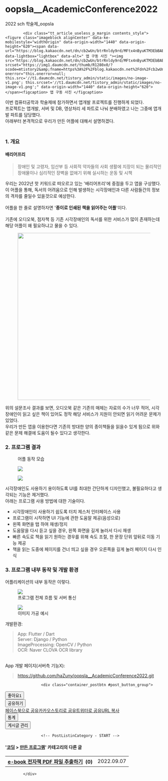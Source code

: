 # oopsla__AcademicConference2022
2022 sch 학술제_oopsla
<div class="entry-content">
				            <!-- Revenue - START -->

<!-- Revenue - END -->

            <div class="tt_article_useless_p_margin contents_style"><figure class="imageblock alignCenter" data-ke-mobilestyle="widthOrigin" data-origin-width="1440" data-origin-height="620"><span data-url="https://blog.kakaocdn.net/dn/cb2wUn/btrRnldy9rd/MFtx4nByuKTM3EbBAEObn1/img.png" data-lightbox="lightbox" data-alt=" 앱 구동 사진 "><img src="https://blog.kakaocdn.net/dn/cb2wUn/btrRnldy9rd/MFtx4nByuKTM3EbBAEObn1/img.png" srcset="https://img1.daumcdn.net/thumb/R1280x0/?scode=mtistory2&amp;fname=https%3A%2F%2Fblog.kakaocdn.net%2Fdn%2Fcb2wUn%2FbtrRnldy9rd%2FMFtx4nByuKTM3EbBAEObn1%2Fimg.png" onerror="this.onerror=null; this.src='//t1.daumcdn.net/tistory_admin/static/images/no-image-v1.png'; this.srcset='//t1.daumcdn.net/tistory_admin/static/images/no-image-v1.png';" data-origin-width="1440" data-origin-height="620"></span><figcaption> 앱 구동 사진 </figcaption>
</figure>

<p data-ke-size="size16" style="text-align: left;"><b></b>이번 컴퓨터공학과 학술제에 참가하면서 앱개발 프로젝트를 진행하게 되었다.<br>프로젝트는 앱개발, 서버 및 DB, 영상처리 세 파트로 나눠 분배하였고 나는 그중에 앱개발 파트를 담당했다.<br>아래부터 본격적으로 우리가 만든 어플에 대해서 설명하겠다.</p>
<h3 style="text-align: left;" data-ke-size="size23"><br>1. 개요</h3>
<h4 style="text-align: left;" data-ke-size="size20">배리어프리</h4>
<blockquote data-ke-style="style2">
  장애인 및 고령자, 임산부 등 사회적 약자들의 사회 생활에 지장이 되는 물리적인 장애물이나 심리적인 장벽을 없애기 위해 실시하는 운동 및 시책 
</blockquote>
<p data-ke-size="size16" style="text-align: left;">우리는 2022년 핫 키워드로 떠오르고 있는 '배리어프리'에 중점을 두고 앱을 구상했다.<br>이 어플을 통해, 독서의 어려움으로 인해 발생하는 시각장애인과 다른 사람들간의 정보의 격차를 줄일수 있을것으로 예상한다.<br> <br>어플을 한 줄로 설명하자면 '<b>종이로 인쇄된 책을 읽어주는 어플</b>'이다.<br> <br>기존에 오디오북, 점자책 등 기존 시각장애인의 독서를 위한 서비스가 많이 존재하는데 해당 어플이 왜 필요하냐고 물을 수 있다.</p><figure class="imageblock alignLeft" data-ke-mobilestyle="widthOrigin" data-origin-width="1024" data-origin-height="379"><span data-url="https://blog.kakaocdn.net/dn/dKbiex/btrRltQPO19/FhNhnsDTBWg7UVRZHvSYWk/img.png" data-lightbox="lightbox"><img src="https://blog.kakaocdn.net/dn/dKbiex/btrRltQPO19/FhNhnsDTBWg7UVRZHvSYWk/img.png" srcset="https://img1.daumcdn.net/thumb/R1280x0/?scode=mtistory2&amp;fname=https%3A%2F%2Fblog.kakaocdn.net%2Fdn%2FdKbiex%2FbtrRltQPO19%2FFhNhnsDTBWg7UVRZHvSYWk%2Fimg.png" onerror="this.onerror=null; this.src='//t1.daumcdn.net/tistory_admin/static/images/no-image-v1.png'; this.srcset='//t1.daumcdn.net/tistory_admin/static/images/no-image-v1.png';" width="533" data-origin-width="1024" data-origin-height="379"></span></figure>

<p data-ke-size="size16" style="text-align: left;">위의 설문조사 결과를 보면, 오디오북 같은 기존의 매체는 자료의 수가 너무 적어, 시각장애인이 읽고 싶은 책이 있어도 정작 해당 서비스가 지원이 안되면 읽기 어려운 문제가 있었다.<br>우리가 만든 앱을 이용한다면 기존의 방대한 양의 종이책들을 읽을수 있게 됨으로 위와같은 문제 해결에 도움이 될수 있다고 생각한다.<br> </p>
<h3 style="text-align: left;" data-ke-size="size23">2. 프로그램 결과</h3>
<p data-ke-size="size16" style="text-align: left;"></p><figure class="imagegridblock">
  <div class="image-container"><span data-url="https://blog.kakaocdn.net/dn/eozY75/btrRmTuSuYt/5gpXe7Ir3kJGRd6aEpXNuK/img.png" data-lightbox="lightbox" data-origin-width="776" data-origin-height="656" style="width: 45.5345%;"><img src="https://blog.kakaocdn.net/dn/eozY75/btrRmTuSuYt/5gpXe7Ir3kJGRd6aEpXNuK/img.png" alt="" srcset="https://img1.daumcdn.net/thumb/R1280x0/?scode=mtistory2&amp;fname=https%3A%2F%2Fblog.kakaocdn.net%2Fdn%2FeozY75%2FbtrRmTuSuYt%2F5gpXe7Ir3kJGRd6aEpXNuK%2Fimg.png" onerror="this.onerror=null; this.src='//t1.daumcdn.net/tistory_admin/static/images/no-image-v1.png'; this.srcset='//t1.daumcdn.net/tistory_admin/static/images/no-image-v1.png';"></span><span data-url="https://blog.kakaocdn.net/dn/bkwkSW/btrRiWsE4eg/Bz0b6wkqWSrXIL1MSgev3k/img.png" data-lightbox="lightbox" data-origin-width="907" data-origin-height="655" style="width: 53.3027%;"><img src="https://blog.kakaocdn.net/dn/bkwkSW/btrRiWsE4eg/Bz0b6wkqWSrXIL1MSgev3k/img.png" alt="" srcset="https://img1.daumcdn.net/thumb/R1280x0/?scode=mtistory2&amp;fname=https%3A%2F%2Fblog.kakaocdn.net%2Fdn%2FbkwkSW%2FbtrRiWsE4eg%2FBz0b6wkqWSrXIL1MSgev3k%2Fimg.png" onerror="this.onerror=null; this.src='//t1.daumcdn.net/tistory_admin/static/images/no-image-v1.png'; this.srcset='//t1.daumcdn.net/tistory_admin/static/images/no-image-v1.png';"></span></div>
  <figcaption>어플 동작 모습</figcaption>
</figure>
<figure class="imageblock alignCenter" data-ke-mobilestyle="widthOrigin" data-origin-width="816" data-origin-height="352"><span data-url="https://blog.kakaocdn.net/dn/cQHNsq/btrRi09JWZv/FR8HSZjMBdnQc8QVMsdvO0/img.png" data-lightbox="lightbox"><img src="https://blog.kakaocdn.net/dn/cQHNsq/btrRi09JWZv/FR8HSZjMBdnQc8QVMsdvO0/img.png" srcset="https://img1.daumcdn.net/thumb/R1280x0/?scode=mtistory2&amp;fname=https%3A%2F%2Fblog.kakaocdn.net%2Fdn%2FcQHNsq%2FbtrRi09JWZv%2FFR8HSZjMBdnQc8QVMsdvO0%2Fimg.png" onerror="this.onerror=null; this.src='//t1.daumcdn.net/tistory_admin/static/images/no-image-v1.png'; this.srcset='//t1.daumcdn.net/tistory_admin/static/images/no-image-v1.png';" data-origin-width="816" data-origin-height="352"></span></figure>
<figure class="imageblock alignCenter" data-ke-mobilestyle="widthOrigin" data-origin-width="816" data-origin-height="351"><span data-url="https://blog.kakaocdn.net/dn/bNmTie/btrRh6CGio2/Tr4WtWxv0Eka3FAO47HqSk/img.png" data-lightbox="lightbox"><img src="https://blog.kakaocdn.net/dn/bNmTie/btrRh6CGio2/Tr4WtWxv0Eka3FAO47HqSk/img.png" srcset="https://img1.daumcdn.net/thumb/R1280x0/?scode=mtistory2&amp;fname=https%3A%2F%2Fblog.kakaocdn.net%2Fdn%2FbNmTie%2FbtrRh6CGio2%2FTr4WtWxv0Eka3FAO47HqSk%2Fimg.png" onerror="this.onerror=null; this.src='//t1.daumcdn.net/tistory_admin/static/images/no-image-v1.png'; this.srcset='//t1.daumcdn.net/tistory_admin/static/images/no-image-v1.png';" data-origin-width="816" data-origin-height="351"></span></figure>

<p data-ke-size="size16" style="text-align: left;">시각장애인도 사용하기 용이하도록 UI를 최대한 간단하게 디자인했고, 불필요하다고 생각되는 기능은 제거했다.<br>아래는 프로그램 사용 방법에 대한 기술이다.<br> </p>
<ul style="list-style-type: disc;" data-ke-list-type="disc">
 <li>시각장애인이 사용하기 쉽도록 터치 제스처 인터페이스 사용</li>
 <li>프로그램이 시작하면 UI 기능에 관한 도움말 제공(음성으로)</li>
 <li>왼쪽 화면을 탭 하여 재생/정지</li>
 <li>도움말을 다시 듣고 싶을 경우, 왼쪽 화면을 길게 눌러서 다시 재생</li>
 <li>빠른 속도로 책을 읽기 원하는 경우를 위해 속도 조절, 한 문장 단위 앞뒤로 이동 기능 제공</li>
 <li>책을 읽는 도중에 페이지를 건너 띄고 싶을 경우 오른쪽을 길게 눌러 페이지 다시 인식</li>
</ul>
<p data-ke-size="size16" style="text-align: left;"> </p>
<h3 style="text-align: left;" data-ke-size="size23">3. 프로그램 내부 동작 및 개발 환경</h3>
<p data-ke-size="size16" style="text-align: left;">어플리케이션의 내부 동작은 이렇다.</p><figure class="imageblock alignCenter" data-ke-mobilestyle="widthOrigin" data-origin-width="1914" data-origin-height="502"><span data-url="https://blog.kakaocdn.net/dn/BegxE/btrRlHhczvD/jmj0HtXPz2lnS06zLsk4C1/img.png" data-lightbox="lightbox" data-alt=" 프로그램 전체 흐름 및 서버 통신 "><img src="https://blog.kakaocdn.net/dn/BegxE/btrRlHhczvD/jmj0HtXPz2lnS06zLsk4C1/img.png" srcset="https://img1.daumcdn.net/thumb/R1280x0/?scode=mtistory2&amp;fname=https%3A%2F%2Fblog.kakaocdn.net%2Fdn%2FBegxE%2FbtrRlHhczvD%2Fjmj0HtXPz2lnS06zLsk4C1%2Fimg.png" onerror="this.onerror=null; this.src='//t1.daumcdn.net/tistory_admin/static/images/no-image-v1.png'; this.srcset='//t1.daumcdn.net/tistory_admin/static/images/no-image-v1.png';" data-origin-width="1914" data-origin-height="502"></span><figcaption> 프로그램 전체 흐름 및 서버 통신 </figcaption>
</figure>
<figure class="imageblock alignCenter" data-ke-mobilestyle="widthOrigin" data-origin-width="1657" data-origin-height="851"><span data-url="https://blog.kakaocdn.net/dn/dFmwvO/btrRitqGQtO/9bfrkS4NVCKbUX7gd9DgO0/img.png" data-lightbox="lightbox" data-alt=" 이미지 가공 예시"><img src="https://blog.kakaocdn.net/dn/dFmwvO/btrRitqGQtO/9bfrkS4NVCKbUX7gd9DgO0/img.png" srcset="https://img1.daumcdn.net/thumb/R1280x0/?scode=mtistory2&amp;fname=https%3A%2F%2Fblog.kakaocdn.net%2Fdn%2FdFmwvO%2FbtrRitqGQtO%2F9bfrkS4NVCKbUX7gd9DgO0%2Fimg.png" onerror="this.onerror=null; this.src='//t1.daumcdn.net/tistory_admin/static/images/no-image-v1.png'; this.srcset='//t1.daumcdn.net/tistory_admin/static/images/no-image-v1.png';" data-origin-width="1657" data-origin-height="851"></span><figcaption> 이미지 가공 예시</figcaption>
</figure>

<p data-ke-size="size16" style="text-align: left;">개발환경: </p>
<blockquote data-ke-style="style3">
  App: Flutter / Dart 
 <br>Server: Django / Python 
 <br>ImageProcessing: OpenCV / Python 
 <br>OCR: Naver CLOVA OCR library 
</blockquote>
<p data-ke-size="size16" style="text-align: left;"> <br>App 개발 페이지(서버측 기능X):</p>
<blockquote data-ke-style="style2"> <a href="https://github.com/haZuny/oopsla__AcademicConference2022.git" target="_blank"><span>https://github.com/haZuny/oopsla__AcademicConference2022.git</span></a> 
</blockquote>
<p data-ke-size="size16" style="text-align: left;"> </p></div>
            <!-- Revenue - START -->

<!-- Revenue - END -->

                    <div class="container_postbtn #post_button_group">
  <div class="postbtn_like"><script>window.ReactionButtonType = 'reaction';
window.ReactionApiUrl = '//hayden-igm.tistory.com/reaction';
window.ReactionReqBody = {
    entryId: 6
}</script>
<div class="wrap_btn" id="reaction-6"><button class="btn_post uoc-icon"><div class="uoc-icon empathy_up_without_ani like_on"><span class="ico_postbtn ico_like">좋아요</span><span class="txt_like uoc-count">1</span></div></button></div>
<script src="https://tistory1.daumcdn.net/tistory_admin/userblog/userblog-c1ac236bb304b4ddfd1a76239241493348601265/static/script/reaction-button-container.min.js"></script><div class="wrap_btn wrap_btn_share"><button type="button" class="btn_post sns_btn btn_share" aria-expanded="false" data-thumbnail-url="https://img1.daumcdn.net/thumb/R800x0/?scode=mtistory2&amp;fname=https%3A%2F%2Fblog.kakaocdn.net%2Fdn%2Fcb2wUn%2FbtrRnldy9rd%2FMFtx4nByuKTM3EbBAEObn1%2Fimg.png" data-title="시각장애인을 위한 종이책 Reading Application" data-description="이번 컴퓨터공학과 학술제에 참가하면서 앱개발 프로젝트를 진행하게 되었다. 프로젝트는 앱개발, 서버 및 DB, 영상처리 세 파트로 나눠 분배하였고 나는 그중에 앱개발 파트를 담당했다. 아래부터 본격적으로 우리가 만든 어플에 대해서 설명하겠다. 1. 개요 배리어프리 장애인 및 고령자, 임산부 등 사회적 약자들의 사회 생활에 지장이 되는 물리적인 장애물이나 심리적인 장벽을 없애기 위해 실시하는 운동 및 시책 우리는 2022년 핫 키워드로 떠오르고 있는 '배리어프리'에 중점을 두고 앱을 구상했다. 이 어플을 통해, 독서의 어려움으로 인해 발생하는 시각장애인과 다른 사람들간의 정보의 격차를 줄일수 있을것으로 예상한다. 어플을 한 줄로 설명하자면 '종이로 인쇄된 책을 읽어주는 어플'이다. 기존에 오디오북, 점자책 .." data-profile-image="https://tistory1.daumcdn.net/tistory/5518850/attach/f292eaa7775c4b7f8956065a6212d91a" data-profile-name="hayden igm" data-pc-url="https://hayden-igm.tistory.com/6" data-relative-pc-url="/6" data-blog-title="Hayden의 초보 개발자 일지"><span class="ico_postbtn ico_share">공유하기</span></button>
  <div class="layer_post" id="tistorySnsLayer"><div class="bundle_post"><a href="#none" class="btn_mark" data-service="facebook"><span class="ico_sns ico_fb"></span>페이스북으로 공유</a><a href="#none" class="btn_mark" data-service="kakaostory"><span class="ico_sns ico_ks"></span>카카오스토리로 공유</a><a href="#none" class="btn_mark" data-service="twitter"><span class="ico_sns ico_tw"></span>트위터로 공유</a><a href="#none" class="btn_mark" data-service="url"><span class="ico_sns ico_url"></span>URL 복사</a><span class="ico_postbtn ico_arrbt"></span></div></div>
</div><div class="wrap_btn"><button type="button" class="btn_post" data-entry-id="6"><span class="ico_postbtn ico_statistics">통계</span></button></div><div class="wrap_btn wrap_btn_etc" data-entry-id="6" data-entry-visibility="public" data-category-visibility="public"><button type="button" class="btn_post btn_etc1" aria-expanded="false"><span class="ico_postbtn ico_etc">게시글 관리</span></button>
  <div class="layer_post" id="tistoryEtcLayer"></div>
</div></div>
</div>

                    <!-- PostListinCategory - START -->
<div class="another_category another_category_color_gray">
  <h4>'<a href="/category/%EC%BD%94%EB%94%A9">코딩</a> &gt; <a href="/category/%EC%BD%94%EB%94%A9/%EB%A7%8C%EB%93%A0%20%ED%94%84%EB%A1%9C%EA%B7%B8%EB%9E%A8">만든 프로그램</a>' 카테고리의 다른 글</h4>
  <table>
    <tbody><tr>
      <th><a href="/3">e-book 전자책 PDF 파일 추출하기</a>&nbsp;&nbsp;<span>(0)</span></th>
      <td>2022.09.07</td>
    </tr>
  </tbody></table>
</div>

<!-- PostListinCategory - END -->

			</div>
